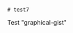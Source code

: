                                                                                                                                                                                           # test7
Test "graphical-gist"